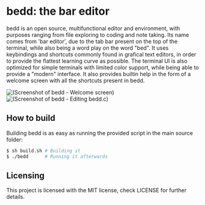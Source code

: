 # bedd: the bar editor

bedd is an open source, multifunctional editor and environment, with purposes ranging from file exploring to coding and note taking. Its
name comes from 'bar editor', due to the tab bar present on the top of the terminal, while also being a word play on the word "bed". It
uses keybindings and shortcuts commonly found in grafical text editors, in order to provide the flattest learning curve as possible. The
terminal UI is also optimized for simple terminals with limited color support, while being able to provide a "modern" interface. It also
provides builtin help in the form of a welcome screen with all the shortcuts present in bedd.

![(Screenshot of bedd - Welcome screen)](https://raw.githubusercontent.com/segfaultdev/bedd/master/image_01.png)
![(Screenshot of bedd - Editing bedd.c)](https://raw.githubusercontent.com/segfaultdev/bedd/master/image_02.png)

## How to build

Building bedd is as easy as running the provided script in the main source folder:

```sh
$ sh build.sh # Building it
$ ./bedd      # Running it afterwards
```

## Licensing

This project is licensed with the MIT license, check LICENSE for further details.
